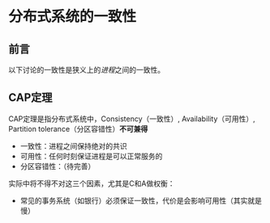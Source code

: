 # 分布式系统的一致性

## 前言

以下讨论的一致性是狭义上的*进程*之间的一致性。

## CAP定理
CAP定理是指分布式系统中，Consistency（一致性）, Availability（可用性）, Partition tolerance（分区容错性）**不可兼得**
- 一致性：进程之间保持绝对的共识
- 可用性：任何时刻保证进程是可以正常服务的
- 分区容错性：（待完善）

实际中将不得不对这三个因素，尤其是C和A做权衡：
- 常见的事务系统（如银行）必须保证一致性，代价是会影响可用性（其实就是慢）